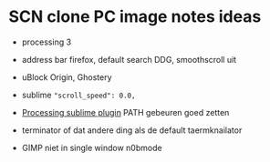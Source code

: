 # SCN clone PC image notes ideas

* processing 3
* address bar firefox, default search DDG, smoothscroll uit
* uBlock Origin, Ghostery
* sublime `"scroll_speed": 0.0,`
* [Processing sublime plugin](https://packagecontrol.io/packages/Processing) PATH gebeuren goed zetten

* terminator of dat andere ding als de default taermknailator

* GIMP niet in single window n0bmode 